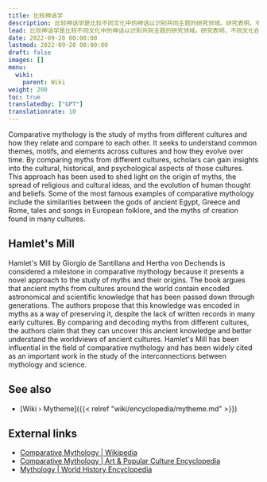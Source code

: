 ```yaml
---
title: 比较神话学
description: 比较神话学是比较不同文化中的神话以识别共同主题的研究领域。研究表明，不同文化在神话重述中存在显着的重叠。这种重叠强烈表明，这些跨文化的共同主题反映了极有可能发生的普遍事件。
lead: 比较神话学是比较不同文化中的神话以识别共同主题的研究领域。研究表明，不同文化在神话重述中存在显着的重叠。这种重叠强烈表明，这些跨文化的共同主题反映了极有可能发生的普遍事件。
date: 2022-09-20 00:00:00
lastmod: 2022-09-20 00:00:00
draft: false
images: []
menu:
  wiki:
    parent: Wiki
weight: 200
toc: true
translatedby: ["GPT"]
translationrate: 10
---
```


Comparative mythology is the study of myths from different cultures and how they relate and compare to each other. It seeks to understand common themes, motifs, and elements across cultures and how they evolve over time. By comparing myths from different cultures, scholars can gain insights into the cultural, historical, and psychological aspects of those cultures. This approach has been used to shed light on the origin of myths, the spread of religious and cultural ideas, and the evolution of human thought and beliefs. Some of the most famous examples of comparative mythology include the similarities between the gods of ancient Egypt, Greece and Rome, tales and songs in European folklore, and the myths of creation found in many cultures.

## Hamlet's Mill

Hamlet's Mill by Giorgio de Santillana and Hertha von Dechends is considered a milestone in comparative mythology because it presents a novel approach to the study of myths and their origins. The book argues that ancient myths from cultures around the world contain encoded astronomical and scientific knowledge that has been passed down through generations. The authors propose that this knowledge was encoded in myths as a way of preserving it, despite the lack of written records in many early cultures. By comparing and decoding myths from different cultures, the authors claim that they can uncover this ancient knowledge and better understand the worldviews of ancient cultures. Hamlet's Mill has been influential in the field of comparative mythology and has been widely cited as an important work in the study of the interconnections between mythology and science.

## See also

- [Wiki › Mytheme]({{< relref "wiki/encyclopedia/mytheme.md" >}})

## External links

- [Comparative Mythology | Wikipedia](https://en.wikipedia.org/wiki/Comparative_mythology)
- [Comparative Mythology | Art & Popular Culture Encyclopedia](http://www.artandpopularculture.com/Comparative_mythology)
- [Mythology | World History Encyclopedia](https://www.worldhistory.org/mythology/)
